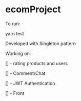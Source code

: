 # ecomProject

To run:

yarn test

Developed with Singleton pattern


Working on:

[] - rating products and users

[] - Comment/Chat

[] - JWT Authentication 

[] - Front
